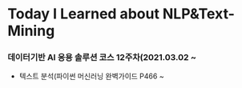 # Today I Learned about NLP&Text-Mining

### 데이터기반 AI 응용 솔루션 코스 12주차(2021.03.02 ~
  
  
   - 텍스트 분석(파이썬 머신러닝 완벽가이드 P466 ~
